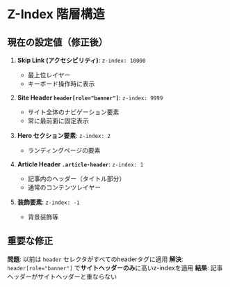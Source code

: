 # Z-Index 階層構造

## 現在の設定値（修正後）

1. **Skip Link (アクセシビリティ)**: `z-index: 10000`
   - 最上位レイヤー
   - キーボード操作時に表示

2. **Site Header `header[role="banner"]`**: `z-index: 9999`
   - サイト全体のナビゲーション要素
   - 常に最前面に固定表示

3. **Hero セクション要素**: `z-index: 2`
   - ランディングページの要素

4. **Article Header `.article-header`**: `z-index: 1`
   - 記事内のヘッダー（タイトル部分）
   - 通常のコンテンツレイヤー

5. **装飾要素**: `z-index: -1`
   - 背景装飾等

## 重要な修正

**問題**: 以前は `header` セレクタがすべてのheaderタグに適用
**解決**: `header[role="banner"]` で**サイトヘッダーのみ**に高いz-indexを適用
**結果**: 記事ヘッダーがサイトヘッダーと重ならない